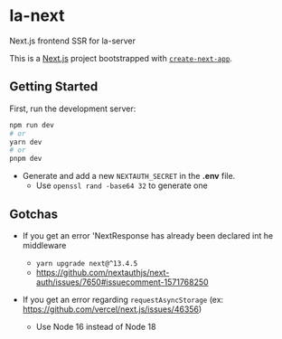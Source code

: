 # la-next
Next.js frontend SSR for la-server

This is a [Next.js](https://nextjs.org/) project bootstrapped with [`create-next-app`](https://github.com/vercel/next.js/tree/canary/packages/create-next-app).

## Getting Started

First, run the development server:

```bash
npm run dev
# or
yarn dev
# or
pnpm dev
```

* Generate and add a new `NEXTAUTH_SECRET` in the __.env__ file.
  + Use `openssl rand -base64 32` to generate one

## Gotchas
* If you get an error 'NextResponse has already been declared int he middleware
  + `yarn upgrade next@^13.4.5`
  + https://github.com/nextauthjs/next-auth/issues/7650#issuecomment-1571768250

* If you get an error regarding `requestAsyncStorage` (ex: https://github.com/vercel/next.js/issues/46356)
  + Use Node 16 instead of Node 18